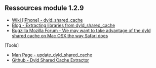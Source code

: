 ## Ressources module 1.2.9

* <a href="https://iphonedev.wiki/index.php/Dyld_shared_cache"> Wiki [iPhone] - dyld_shared_cache
* <a href="https://worthdoingbadly.com/dscextract/">Blog - Extracting libraries from dyld_shared_cache</a>
* <a href="https://bugzilla.mozilla.org/show_bug.cgi?id=513076">Bugzilla Mozilla Forum - We may want to take advantage of the dyld shared cache on Mac OSX the way Safari does</a>

[Tools]

* <a href="https://www.manpagez.com/man/1/update_dyld_shared_cache/">Man Page - update_dyld_shared_cache</a>
* <a href="https://github.com/keith/dyld-shared-cache-extractor">Github - Dyld Shared Cache Extractor</a>
